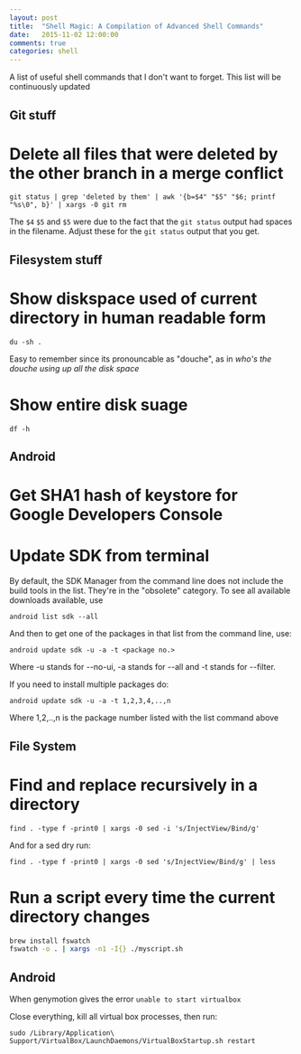 ```yaml
---
layout: post
title:  "Shell Magic: A Compilation of Advanced Shell Commands"
date:   2015-11-02 12:00:00
comments: true
categories: shell
---
```


A list of useful shell commands that I don't want to forget. This list will be continuously updated

## Git stuff

# Delete all files that were deleted by the other branch in a merge conflict

`git status | grep 'deleted by them' | awk '{b=$4" "$5" "$6; printf "%s\0", b}' | xargs -0 git rm`

The `$4` `$5` and `$5` were due to the fact that the `git status` output had spaces in the filename. Adjust these for the `git status` output that you get.

## Filesystem stuff

# Show diskspace used of current directory in human readable form

`du -sh .`

Easy to remember since its pronouncable as "douche", as in _who's the douche using up all the disk space_

# Show entire disk suage

`df -h`

## Android

# Get SHA1 hash of keystore for Google Developers Console

# Update SDK from terminal

By default, the SDK Manager from the command line does not include the build tools in the list. They're in the "obsolete" category. To see all available downloads available, use

`android list sdk --all`

And then to get one of the packages in that list from the command line, use:

`android update sdk -u -a -t <package no.>`

Where -u stands for --no-ui, -a stands for --all and -t stands for --filter.

If you need to install multiple packages do:

`android update sdk -u -a -t 1,2,3,4,..,n`

Where 1,2,..,n is the package number listed with the list command above


## File System

# Find and replace recursively in a directory

```
find . -type f -print0 | xargs -0 sed -i 's/InjectView/Bind/g'
```

And for a sed dry run:

```
find . -type f -print0 | xargs -0 sed 's/InjectView/Bind/g' | less
```

# Run a script every time the current directory changes

```bash
brew install fswatch
fswatch -o . | xargs -n1 -I{} ./myscript.sh
```

## Android

When genymotion gives the error `unable to start virtualbox`

Close everything, kill all virtual box processes, then run:

`sudo /Library/Application\ Support/VirtualBox/LaunchDaemons/VirtualBoxStartup.sh restart`
